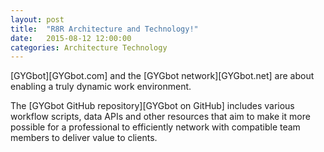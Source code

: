 ```yaml
---
layout: post
title:  "R8R Architecture and Technology!"
date:   2015-08-12 12:00:00
categories: Architecture Technology
---
```

[GYGbot][GYGbot.com] and the [GYGbot network][GYGbot.net] are about enabling a truly dynamic work environment.

The [GYGbot GitHub repository][GYGbot on GitHub] includes various workflow scripts, data APIs and other resources that aim to make it more possible for a professional to efficiently network with compatible team members to deliver value to clients.



[R8R on GitHub]:    https://github.com/MarkBruns/R8R
[R8R.bz]:           http://R8R.bz
[Salebarn.com]:     http://Salebarn.com
